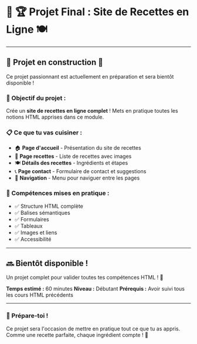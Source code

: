 # 🍳 🏆 Projet Final : Site de Recettes en Ligne 🍽️

---

## 🚧 Projet en construction 🚧

Ce projet passionnant est actuellement en préparation et sera bientôt disponible !

### 🎯 Objectif du projet :

Crée un **site de recettes en ligne complet** ! Mets en pratique toutes les notions HTML apprises dans ce module.

### 📋 Ce que tu vas cuisiner :

- 🏠 **Page d'accueil** - Présentation du site de recettes
- 📝 **Page recettes** - Liste de recettes avec images
- 🍽️ **Détails des recettes** - Ingrédients et étapes
- 📞 **Page contact** - Formulaire de contact et suggestions
- 🧭 **Navigation** - Menu pour naviguer entre les pages

### 💪 Compétences mises en pratique :

- ✅ Structure HTML complète
- ✅ Balises sémantiques
- ✅ Formulaires
- ✅ Tableaux
- ✅ Images et liens
- ✅ Accessibilité

---

## 🔜 Bientôt disponible !

Un projet complet pour valider toutes tes compétences HTML ! 🚀

**Temps estimé :** 60 minutes
**Niveau :** Débutant
**Prérequis :** Avoir suivi tous les cours HTML précédents

---

### 💬 Prépare-toi !

Ce projet sera l'occasion de mettre en pratique tout ce que tu as appris. Comme une recette parfaite, chaque ingrédient compte ! 🍳
